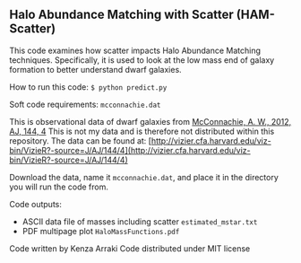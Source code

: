 ## Halo Abundance Matching with Scatter (HAM-Scatter)

This code examines how scatter impacts Halo Abundance Matching techniques. Specifically, it is used to look at the low mass end of galaxy formation to better understand dwarf galaxies.

How to run this code: `$ python predict.py`

Soft code requirements: `mcconnachie.dat`

This is observational data of dwarf galaxies from [McConnachie, A. W., 2012, AJ, 144, 4](http://iopscience.iop.org/1538-3881/144/1/4/)
This is not my data and is therefore not distributed within this repository.
The data can be found at: [http://vizier.cfa.harvard.edu/viz-bin/VizieR?-source=J/AJ/144/4](http://vizier.cfa.harvard.edu/viz-bin/VizieR?-source=J/AJ/144/4)

Download the data, name it `mcconnachie.dat`, and place it in the directory you will run the code from.

Code outputs:

- ASCII data file of masses including scatter `estimated_mstar.txt`
- PDF multipage plot `HaloMassFunctions.pdf`

Code written by Kenza Arraki
Code distributed under MIT license
